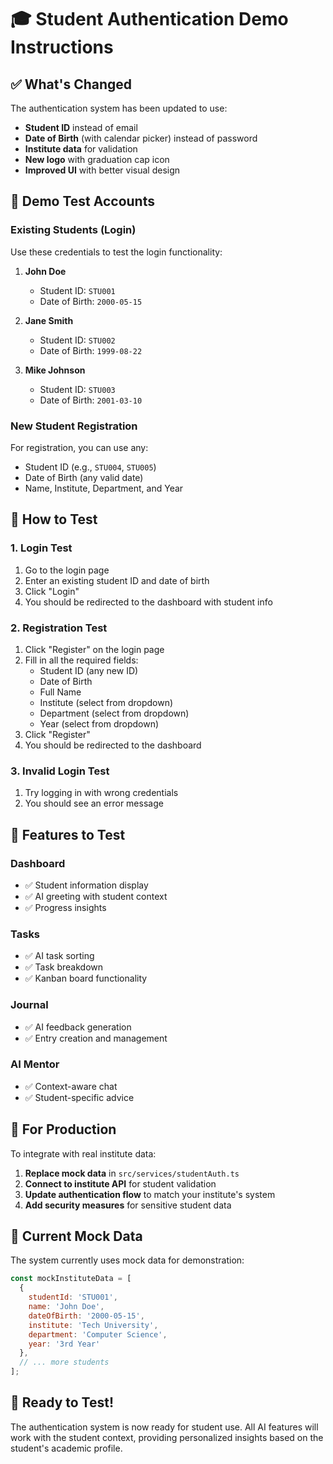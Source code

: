 # 🎓 Student Authentication Demo Instructions

## ✅ What's Changed

The authentication system has been updated to use:
- **Student ID** instead of email
- **Date of Birth** (with calendar picker) instead of password
- **Institute data** for validation
- **New logo** with graduation cap icon
- **Improved UI** with better visual design

## 🧪 Demo Test Accounts

### Existing Students (Login)
Use these credentials to test the login functionality:

1. **John Doe**
   - Student ID: `STU001`
   - Date of Birth: `2000-05-15`

2. **Jane Smith**
   - Student ID: `STU002`
   - Date of Birth: `1999-08-22`

3. **Mike Johnson**
   - Student ID: `STU003`
   - Date of Birth: `2001-03-10`

### New Student Registration
For registration, you can use any:
- Student ID (e.g., `STU004`, `STU005`)
- Date of Birth (any valid date)
- Name, Institute, Department, and Year

## 🚀 How to Test

### 1. Login Test
1. Go to the login page
2. Enter an existing student ID and date of birth
3. Click "Login"
4. You should be redirected to the dashboard with student info

### 2. Registration Test
1. Click "Register" on the login page
2. Fill in all the required fields:
   - Student ID (any new ID)
   - Date of Birth
   - Full Name
   - Institute (select from dropdown)
   - Department (select from dropdown)
   - Year (select from dropdown)
3. Click "Register"
4. You should be redirected to the dashboard

### 3. Invalid Login Test
1. Try logging in with wrong credentials
2. You should see an error message

## 🎯 Features to Test

### Dashboard
- ✅ Student information display
- ✅ AI greeting with student context
- ✅ Progress insights

### Tasks
- ✅ AI task sorting
- ✅ Task breakdown
- ✅ Kanban board functionality

### Journal
- ✅ AI feedback generation
- ✅ Entry creation and management

### AI Mentor
- ✅ Context-aware chat
- ✅ Student-specific advice

## 🔧 For Production

To integrate with real institute data:

1. **Replace mock data** in `src/services/studentAuth.ts`
2. **Connect to institute API** for student validation
3. **Update authentication flow** to match your institute's system
4. **Add security measures** for sensitive student data

## 📝 Current Mock Data

The system currently uses mock data for demonstration:

```javascript
const mockInstituteData = [
  {
    studentId: 'STU001',
    name: 'John Doe',
    dateOfBirth: '2000-05-15',
    institute: 'Tech University',
    department: 'Computer Science',
    year: '3rd Year'
  },
  // ... more students
];
```

## 🎉 Ready to Test!

The authentication system is now ready for student use. All AI features will work with the student context, providing personalized insights based on the student's academic profile. 